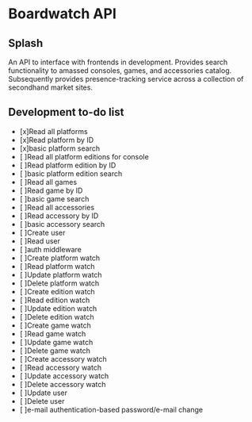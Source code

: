 # Boardwatch API

## Splash
An API to interface with frontends in development. Provides search functionality to amassed consoles, games, and accessories catalog. Subsequently provides presence-tracking service across a collection of secondhand market sites.

## Development to-do list
- [x]Read all platforms
- [x]Read platform by ID
- [x]basic platform search
- [ ]Read all platform editions for console
- [ ]Read platform edition by ID
- [ ]basic platform edition search
- [ ]Read all games
- [ ]Read game by ID
- [ ]basic game search
- [ ]Read all accessories
- [ ]Read accessory by ID
- [ ]basic accessory search
- [ ]Create user
- [ ]Read user
- [ ]auth middleware
- [ ]Create platform watch
- [ ]Read platform watch
- [ ]Update platform watch
- [ ]Delete platform watch
- [ ]Create edition watch
- [ ]Read edition watch
- [ ]Update edition watch
- [ ]Delete edition watch
- [ ]Create game watch
- [ ]Read game watch
- [ ]Update game watch
- [ ]Delete game watch
- [ ]Create accessory watch
- [ ]Read accessory watch
- [ ]Update accessory watch
- [ ]Delete accessory watch
- [ ]Update user
- [ ]Delete user
- [ ]e-mail authentication-based password/e-mail change
